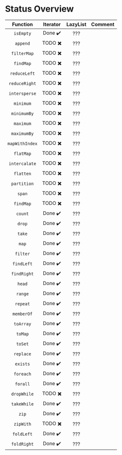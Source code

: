 # Status Overview

|  Function      | Iterator                      | LazyList                      | Comment |
| :--------:     | :------:                      | :------:                      | ------- |
| `isEmpty`      | Done :heavy_check_mark:       | ???                           |         |
| `append`       | TODO :heavy_multiplication_x: | ???                           |         |
| `filterMap`    | TODO :heavy_multiplication_x: | ???                           |         |
| `findMap`      | TODO :heavy_multiplication_x: | ???                           |         |
| `reduceLeft`   | TODO :heavy_multiplication_x: | ???                           |         |
| `reduceRight`  | TODO :heavy_multiplication_x: | ???                           |         |
| `intersperse`  | TODO :heavy_multiplication_x: | ???                           |         |
| `minimum`      | TODO :heavy_multiplication_x: | ???                           |         |
| `minimumBy`    | TODO :heavy_multiplication_x: | ???                           |         |
| `maximum`      | TODO :heavy_multiplication_x: | ???                           |         |
| `maximumBy`    | TODO :heavy_multiplication_x: | ???                           |         |
| `mapWithIndex` | TODO :heavy_multiplication_x: | ???                           |         |
| `flatMap`      | TODO :heavy_multiplication_x: | ???                           |         |
| `intercalate`  | TODO :heavy_multiplication_x: | ???                           |         |
| `flatten`      | TODO :heavy_multiplication_x: | ???                           |         |
| `partition`    | TODO :heavy_multiplication_x: | ???                           |         |
| `span`         | TODO :heavy_multiplication_x: | ???                           |         |
| `findMap`      | TODO :heavy_multiplication_x: | ???                           |         |
| `count`        | Done :heavy_check_mark:       | ???                           |         |
| `drop`         | Done :heavy_check_mark:       | ???                           |         |
| `take`         | Done :heavy_check_mark:       | ???                           |         |
| `map`          | Done :heavy_check_mark:       | ???                           |         |
| `filter`       | Done :heavy_check_mark:       | ???                           |         |
| `findLeft`     | Done :heavy_check_mark:       | ???                           |         |
| `findRight`    | Done :heavy_check_mark:       | ???                           |         |
| `head`         | Done :heavy_check_mark:       | ???                           |         |
| `range`        | Done :heavy_check_mark:       | ???                           |         |
| `repeat`       | Done :heavy_check_mark:       | ???                           |         |
| `memberOf`     | Done :heavy_check_mark:       | ???                           |         |
| `toArray`      | Done :heavy_check_mark:       | ???                           |         |
| `toMap`        | Done :heavy_check_mark:       | ???                           |         |
| `toSet`        | Done :heavy_check_mark:       | ???                           |         |
| `replace`      | Done :heavy_check_mark:       | ???                           |         |
| `exists`       | Done :heavy_check_mark:       | ???                           |         |
| `foreach`      | Done :heavy_check_mark:       | ???                           |         |
| `forall`       | Done :heavy_check_mark:       | ???                           |         |
| `dropWhile`    | TODO :heavy_multiplication_x: | ???                           |         |
| `takeWhile`    | Done :heavy_check_mark:       | ???                           |         |
| `zip`          | Done :heavy_check_mark:       | ???                           |         |
| `zipWith`      | TODO :heavy_multiplication_x: | ???                           |         |
| `foldLeft`     | Done :heavy_check_mark:       | ???                           |         |
| `foldRight`    | Done :heavy_check_mark:       | ???                           |         |